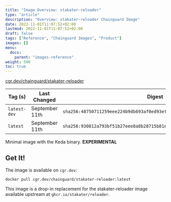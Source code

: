 ```yaml
---
title: "Image Overview: stakater-reloader"
type: "article"
description: "Overview: stakater-reloader Chainguard Image"
date: 2022-11-01T11:07:52+02:00
lastmod: 2022-11-01T11:07:52+02:00
draft: false
tags: ["Reference", "Chainguard Images", "Product"]
images: []
menu:
  docs:
    parent: "images-reference"
weight: 500
toc: true
---
```


[cgr.dev/chainguard/stakater-reloader](https://github.com/chainguard-images/images/tree/main/images/stakater-reloader)

| Tag (s)       | Last Changed   | Digest                                                                    |
|---------------|----------------|---------------------------------------------------------------------------|
|  `latest-dev` | September 11th | `sha256:48750711259eee224b9db693af0ed93ef35239d5c79c44043259e06582ac7463` |
|  `latest`     | September 11th | `sha256:930812a793bf51b27eee8a8b28715b81e6c1029a986ecf68b4b2b704bd83955e` |



Minimal image with the Keda binary. **EXPERIMENTAL**

## Get It!

The image is available on `cgr.dev`:

```
docker pull cgr.dev/chainguard/stakater-reloader:latest
```

This image is a drop-in replacement for the stakater-reloader image available upstream at `ghcr.io/stakater/reloader`.

